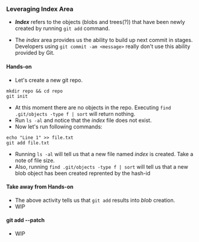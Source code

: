 ### Leveraging Index Area

* ***Index*** refers to the objects (blobs and trees(?)) that have been newly created by running `git add` command.

* The *index* area provides us the ability to build up next commit in stages. Developers using `git commit -am <message>` really don't use this ability provided by Git.

#### Hands-on

* Let's create a new git repo.
```
mkdir repo && cd repo
git init
```
* At this moment there are no objects in the repo. Executing `find .git/objects -type f | sort` will return nothing.
* Run `ls -al` and notice that the *index* file does not exist.
* Now let's run following commands:
```
echo "Line 1" >> file.txt
git add file.txt
```
* Running `ls -al` will tell us that a new file named *index* is created. Take a note of file size.
* Also, running `find .git/objects -type f | sort` will tell us that a new blob object has been created reprented by the hash-id

#### Take away from Hands-on

* The above activity tells us that `git add` results into *blob* creation.
* WIP


#### git add --patch

* WIP
